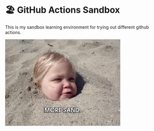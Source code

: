 # 🏖 GitHub Actions Sandbox

This is my sandbox learning environment for trying out different github actions.

<img src="images/sandbox.gif">
